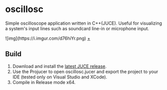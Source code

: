 # oscillosc
<p>Simple oscilloscope application written in C++(JUCE). Useful for visualizing a system's input lines such as soundcard line-in or microphone input.</p>
![img](https://i.imgur.com/d76hiYr.png)
<a href="https://raw.githubusercontent.com/nicolaspasqualis/oscillosc/master/Docs/oscillosc%201.png" rel="nofollow">+</a>

<h2>Build</h2>
<ol>
<li>Download and install the <a href="https://www.juce.com" rel="nofollow">latest JUCE release</a>.</li>
<li>Use the Projucer to open oscillosc.jucer and export the project to your IDE (tested only on Visual Studio and XCode).</li>
<li>Compile in Release mode x64.</li>
</ol>


